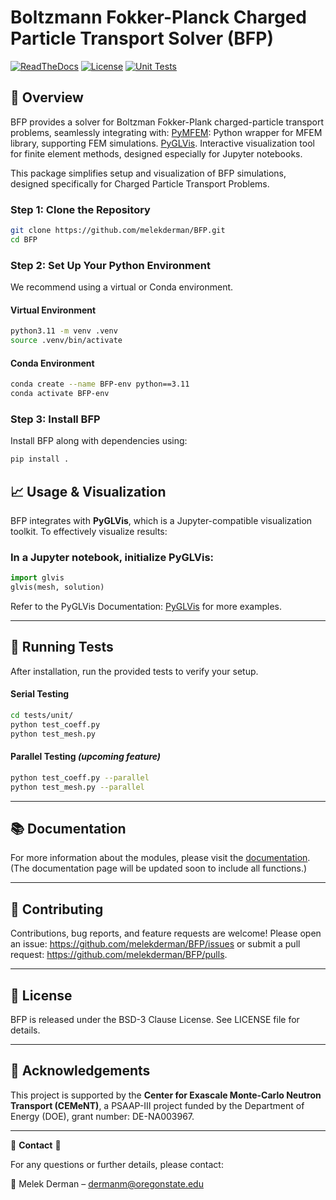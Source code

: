 # Boltzmann Fokker-Planck Charged Particle Transport Solver (BFP)

[![ReadTheDocs](https://readthedocs.org/projects/bfp/badge/?version=latest&style=flat)](https://bfp.readthedocs.org/en/latest/ )
[![License](https://img.shields.io/badge/License-BSD_3--Clause-blue.svg)](https://opensource.org/licenses/BSD-3-Clause)
[![Unit Tests](https://github.com/melekderman/BFP/actions/workflows/unit_tests.yml/badge.svg)](https://github.com/melekderman/BFP/actions/workflows/unit_tests.yml)

## 👀 Overview

BFP provides a solver for Boltzman Fokker-Plank charged-particle transport problems, seamlessly integrating with: 
[PyMFEM](https://github.com/mfem/PyMFEM): Python wrapper for MFEM library, supporting FEM simulations.
[PyGLVis](https://github.com/GLVis/pyglvis). Interactive visualization tool for finite element methods, designed especially for Jupyter notebooks.

This package simplifies setup and visualization of BFP simulations, designed specifically for Charged Particle Transport Problems.

### Step 1: Clone the Repository

```bash
git clone https://github.com/melekderman/BFP.git
cd BFP
```

### Step 2: Set Up Your Python Environment

We recommend using a virtual or Conda environment.

#### Virtual Environment

```bash
python3.11 -m venv .venv
source .venv/bin/activate
```

#### Conda Environment

```bash
conda create --name BFP-env python==3.11
conda activate BFP-env
```
### Step 3: Install BFP

Install BFP along with dependencies using:

```bash
pip install .
```
## 📈 Usage & Visualization

BFP integrates with **PyGLVis**, which is a Jupyter-compatible visualization toolkit. To effectively visualize results:

### In a Jupyter notebook, initialize PyGLVis:

```python
import glvis
glvis(mesh, solution)
```
Refer to the PyGLVis Documentation: [PyGLVis](https://github.com/GLVis/pyglvis) for more examples.

---

## 🔬 Running Tests

After installation, run the provided tests to verify your setup.

#### Serial Testing

```bash
cd tests/unit/
python test_coeff.py
python test_mesh.py
```

#### Parallel Testing *(upcoming feature)*

```bash
python test_coeff.py --parallel
python test_mesh.py --parallel
```

---

## 📚 Documentation
For more information about the modules, please visit the [documentation](https://melekderman.github.io/BFP/).
(The documentation page will be updated soon to include all functions.)

---

## 🤝 Contributing

Contributions, bug reports, and feature requests are welcome! Please open an issue: https://github.com/melekderman/BFP/issues or submit a pull request: https://github.com/melekderman/BFP/pulls.

---

## 📜 License

BFP is released under the BSD-3 Clause License. See LICENSE file for details.

---

## 💬 Acknowledgements

This project is supported by the **Center for Exascale Monte-Carlo Neutron Transport (CEMeNT)**, a PSAAP-III project funded by the Department of Energy (DOE), grant number: DE-NA003967.

---

📮 **Contact** 📮

For any questions or further details, please contact:

📧 Melek Derman – dermanm@oregonstate.edu